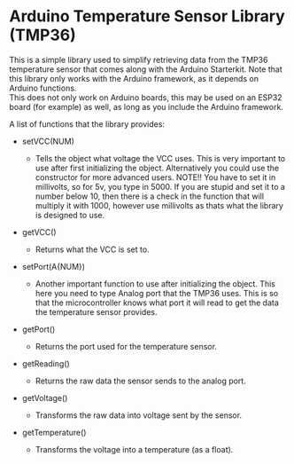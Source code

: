 # Arduino Temperature Sensor Library (TMP36)

This is a simple library used to simplify retrieving data from the TMP36 temperature sensor that comes along with the Arduino Starterkit. Note that this library only works with the Arduino framework, as it depends on Arduino functions. <br />
This does not only work on Arduino boards, this may be used on an ESP32 board (for example) as well, as long as you include the Arduino framework. <br />

A list of functions that the library provides: <br />
- setVCC(NUM)
    - Tells the object what voltage the VCC uses. This is very important to use after first initializing the object. Alternatively you could use the constructor for more advanced users. NOTE!! You have to set it in millivolts, so for 5v, you type in 5000. If you are stupid and set it to a number below 10, then there is a check in the function that will multiply it with 1000, however use millivolts as thats what the library is designed to use. 

- getVCC()
    - Returns what the VCC is set to.

- setPort(A{NUM})
    - Another important function to use after initializing the object. This here you need to type Analog port that the TMP36 uses. This is so that the microcontroller knows what port it will read to get the data the temperature sensor provides.

- getPort()
    - Returns the port used for the temperature sensor.

- getReading()
    - Returns the raw data the sensor sends to the analog port.

- getVoltage()
    - Transforms the raw data into voltage sent by the sensor.

- getTemperature()
    - Transforms the voltage into a temperature (as a float).
